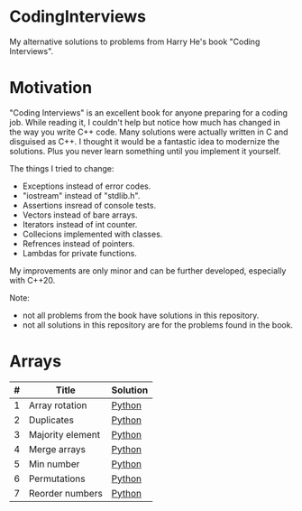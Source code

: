 # CodingInterviews
My alternative solutions to problems from Harry He's book "Coding Interviews".

<h1>Motivation</h1>

"Coding Interviews" is an excellent book for anyone preparing for a coding job.
While reading it, I couldn't help but notice how much has changed in the way you write C++ code.
Many solutions were actually written in C and disguised as C++.
I thought it would be a fantastic idea to modernize the solutions.
Plus you never learn something until you implement it yourself.

The things I tried to change:

- Exceptions instead of error codes.
- "iostream" instead of "stdlib.h".
- Assertions insread of console tests.
- Vectors instead of bare arrays.
- Iterators instead of int counter.
- Collecions implemented with classes.
- Refrences instead of pointers.
- Lambdas for private functions.

My improvements are only minor and can be further developed, especially with C++20.

Note: 
- not all problems from the book have solutions in this repository.
- not all solutions in this repository are for the problems found in the book.

<h1>Arrays</h1>

<table>
<thead>
<tr>
<th>#</th>
<th>Title</th>
<th>Solution</th>
</tr>
</thead>
<tbody>
<tr>
<td>1</td>
<td>Array rotation</td>
<td><a href="https://github.com/djeada/CodingInterviews/blob/master/src/1_Arrays/array_rotation.cpp">Python</a></td>
</tr>
<tr>
<td>2</td>
<td>Duplicates</td>
<td><a href="https://github.com/djeada/CodingInterviews/blob/master/src/1_Arrays/duplicates.cpp">Python</a></td>
</tr>
<tr>
<td>3</td>
<td>Majority element</td>
<td><a href="https://github.com/djeada/CodingInterviews/blob/master/src/1_Arrays/majority_element.cpp">Python</a></td>
</tr>
<tr>
<td>4</td>
<td>Merge arrays</td>
<td><a href="https://github.com/djeada/CodingInterviews/blob/master/src/1_Arrays/merge_arrays.cpp">Python</a></td>
</tr>
<tr>
<td>5</td>
<td>Min number</td>
<td><a href="https://github.com/djeada/CodingInterviews/blob/master/src/1_Arrays/min_number.cpp">Python</a></td>
</tr>
<tr>
<td>6</td>
<td>Permutations</td>
<td><a href="https://github.com/djeada/CodingInterviews/blob/master/src/1_Arrays/permutations.cpp">Python</a></td>
</tr>
  <tr>
<td>7</td>
<td>Reorder numbers</td>
<td><a href="https://github.com/djeada/CodingInterviews/blob/master/src/1_Arrays/reorder_numbers.cpp">Python</a></td>
</tr>
</tbody>
</table>



